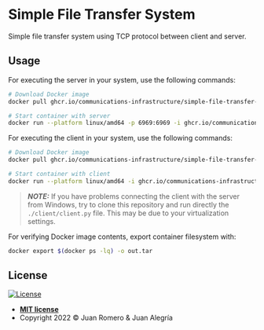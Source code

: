 # Simple File Transfer System

Simple file transfer system using TCP protocol between client and server.

## Usage

For executing the server in your system, use the following commands:
```sh
# Download Docker image
docker pull ghcr.io/communications-infrastructure/simple-file-transfer-system-server@sha256:44f3ef8b15a4709d767ca0112e4406b64160d4a22ac3faf573b89d7b2657ddb6

# Start container with server
docker run --platform linux/amd64 -p 6969:6969 -i ghcr.io/communications-infrastructure/simple-file-transfer-system-server@sha256:44f3ef8b15a4709d767ca0112e4406b64160d4a22ac3faf573b89d7b2657ddb6
```

For executing the client in your system, use the following commands:
```sh
# Download Docker image
docker pull ghcr.io/communications-infrastructure/simple-file-transfer-system-client:main

# Start container with client
docker run --platform linux/amd64 -i ghcr.io/communications-infrastructure/simple-file-transfer-system-client:main
```
> **_NOTE:_** If you have problems connecting the client with the server from Windows, try to clone this repository and run directly the `./client/client.py` file. This may be due to your virtualization settings. 

For verifying Docker image contents, export container filesystem with:

```sh
docker export $(docker ps -lq) -o out.tar
```

## License

[![License](http://img.shields.io/:license-mit-blue.svg?style=flat-square)](http://badges.mit-license.org)

- **[MIT license](LICENSE)**
- Copyright 2022 © Juan Romero & Juan Alegría
